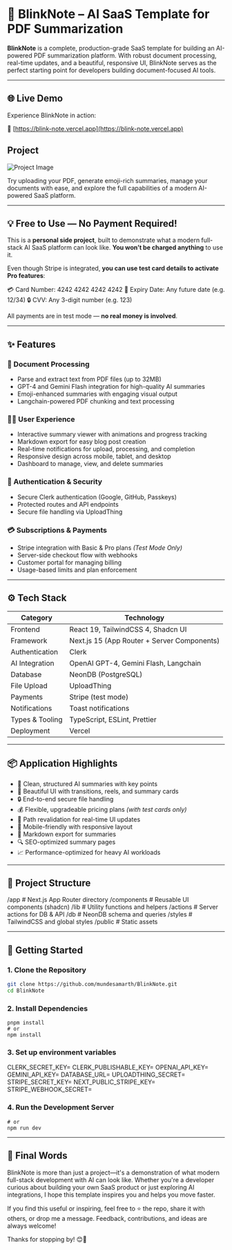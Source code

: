 # 🚀 BlinkNote – AI SaaS Template for PDF Summarization

**BlinkNote** is a complete, production-grade SaaS template for building an AI-powered PDF summarization platform. With robust document processing, real-time updates, and a beautiful, responsive UI, BlinkNote serves as the perfect starting point for developers building document-focused AI tools.

---

## 🌐 Live Demo

Experience BlinkNote in action:

🔗 [https://blink-note.vercel.app](https://blink-note.vercel.app)

## Project 
![Project Image](https://blink-note.vercel.app/opengraph_BlinkNote.png)

Try uploading your PDF, generate emoji-rich summaries, manage your documents with ease, and explore the full capabilities of a modern AI-powered SaaS platform.

---

## 💡 Free to Use — No Payment Required!

This is a **personal side project**, built to demonstrate what a modern full-stack AI SaaS platform can look like. **You won’t be charged anything** to use it.

Even though Stripe is integrated, **you can use test card details to activate Pro features**:

💳 Card Number: 4242 4242 4242 4242
📆 Expiry Date: Any future date (e.g. 12/34)
🔒 CVV: Any 3-digit number (e.g. 123)

All payments are in test mode — **no real money is involved**.

---

## ✨ Features

### 📄 Document Processing

- Parse and extract text from PDF files (up to 32MB)
- GPT-4 and Gemini Flash integration for high-quality AI summaries
- Emoji-enhanced summaries with engaging visual output
- Langchain-powered PDF chunking and text processing

### 🧑‍💻 User Experience

- Interactive summary viewer with animations and progress tracking
- Markdown export for easy blog post creation
- Real-time notifications for upload, processing, and completion
- Responsive design across mobile, tablet, and desktop
- Dashboard to manage, view, and delete summaries

### 🔐 Authentication & Security

- Secure Clerk authentication (Google, GitHub, Passkeys)
- Protected routes and API endpoints
- Secure file handling via UploadThing

### 💳 Subscriptions & Payments

- Stripe integration with Basic & Pro plans _(Test Mode Only)_
- Server-side checkout flow with webhooks
- Customer portal for managing billing
- Usage-based limits and plan enforcement

---

## ⚙️ Tech Stack

| Category        | Technology                                  |
| --------------- | ------------------------------------------- |
| Frontend        | React 19, TailwindCSS 4, Shadcn UI          |
| Framework       | Next.js 15 (App Router + Server Components) |
| Authentication  | Clerk                                       |
| AI Integration  | OpenAI GPT-4, Gemini Flash, Langchain       |
| Database        | NeonDB (PostgreSQL)                         |
| File Upload     | UploadThing                                 |
| Payments        | Stripe (test mode)                          |
| Notifications   | Toast notifications                         |
| Types & Tooling | TypeScript, ESLint, Prettier                |
| Deployment      | Vercel                                      |

---

## 📦 Application Highlights

- 📝 Clean, structured AI summaries with key points
- 🎨 Beautiful UI with transitions, reels, and summary cards
- 🔒 End-to-end secure file handling
- 💰 Flexible, upgradeable pricing plans _(with test cards only)_
- 🔄 Path revalidation for real-time UI updates
- 📱 Mobile-friendly with responsive layout
- 📂 Markdown export for summaries
- 🔍 SEO-optimized summary pages
- 📈 Performance-optimized for heavy AI workloads

---

## 📁 Project Structure

/app # Next.js App Router directory
/components # Reusable UI components (shadcn)
/lib # Utility functions and helpers
/actions # Server actions for DB & API
/db # NeonDB schema and queries
/styles # TailwindCSS and global styles
/public # Static assets

---

## 🚀 Getting Started

### 1. Clone the Repository

```bash
git clone https://github.com/mundesamarth/BlinkNote.git
cd BlinkNote
```

### 2. Install Dependencies

```
pnpm install
# or
npm install
```

### 3. Set up environment variables

CLERK_SECRET_KEY=
CLERK_PUBLISHABLE_KEY=
OPENAI_API_KEY=
GEMINI_API_KEY=
DATABASE_URL=
UPLOADTHING_SECRET=
STRIPE_SECRET_KEY=
NEXT_PUBLIC_STRIPE_KEY=
STRIPE_WEBHOOK_SECRET=

### 4. Run the Development Server

```pnpm dev
# or
npm run dev
```

---

## 🙌 Final Words

BlinkNote is more than just a project—it's a demonstration of what modern full-stack development with AI can look like. Whether you're a developer curious about building your own SaaS product or just exploring AI integrations, I hope this template inspires you and helps you move faster.

If you find this useful or inspiring, feel free to ⭐️ the repo, share it with others, or drop me a message. Feedback, contributions, and ideas are always welcome!

Thanks for stopping by! 😊🚀
